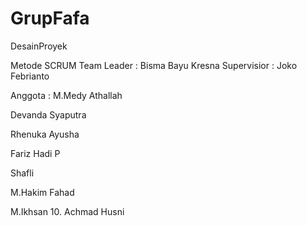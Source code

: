 # GrupFafa
DesainProyek

Metode SCRUM
Team Leader :
Bisma Bayu Kresna 
Supervisior :
Joko Febrianto

Anggota :
M.Medy Athallah

Devanda Syaputra

Rhenuka Ayusha

Fariz Hadi P

Shafli

M.Hakim Fahad

M.Ikhsan
10.
Achmad Husni 

